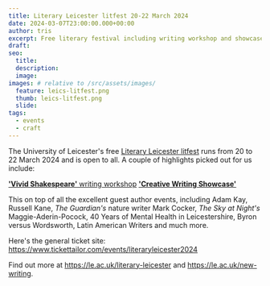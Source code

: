 ```yaml
---
title: Literary Leicester litfest 20-22 March 2024
date: 2024-03-07T23:00:00.000+00:00
author: tris
excerpt: Free literary festival including writing workshop and showcase
draft: 
seo:
  title:
  description:
  image: 
images: # relative to /src/assets/images/
  feature: leics-litfest.png
  thumb: leics-litfest.png
  slide:
tags:
  - events
  - craft
---
```

The University of Leicester's free [Literary Leicester litfest](https://le.ac.uk/literary-leicester) runs from 20 to 22 March 2024 and is open to all. A couple of highlights picked out for us include:

[**'Vivid Shakespeare'** writing workshop](https://www.tickettailor.com/events/literaryleicester2024/1123504)
[**'Creative Writing Showcase'**](https://www.tickettailor.com/events/literaryleicester2024/1123463)

This on top of all the excellent guest author events, including Adam Kay, Russell Kane, _The Guardian's_ nature writer Mark Cocker, _The Sky at Night's_ Maggie-Aderin-Pocock, 40 Years of Mental Health in Leicestershire, Byron versus Wordsworth, Latin American Writers and much more.

Here's the general ticket site: https://www.tickettailor.com/events/literaryleicester2024

Find out more at https://le.ac.uk/literary-leicester and https://le.ac.uk/new-writing.